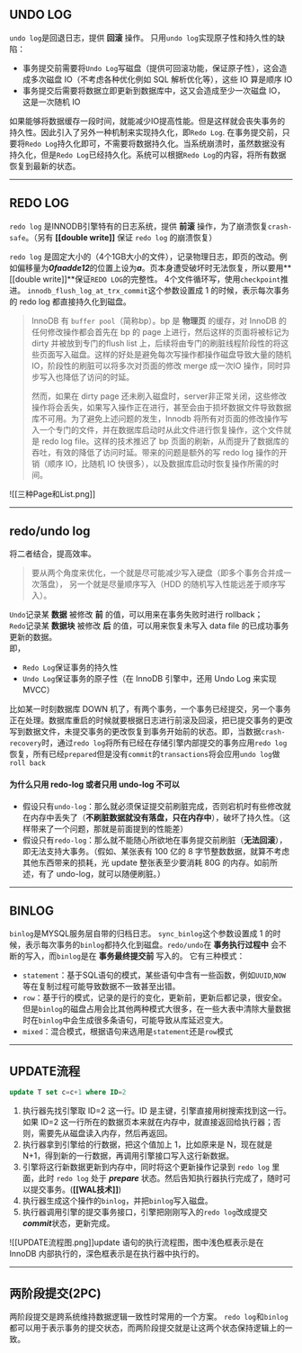 ## UNDO LOG
`undo log`是回退日志，提供 **回滚** 操作。
只用`undo log`实现原子性和持久性的缺陷：
- 事务提交前需要将`Undo Log`写磁盘（提供可回滚功能，保证原子性），这会造成多次磁盘 IO（不考虑各种优化例如 SQL 解析优化等），这些 IO 算是顺序 IO
- 事务提交后需要将数据立即更新到数据库中，这又会造成至少一次磁盘 IO，这是一次随机 IO

如果能够将数据缓存一段时间，就能减少IO提高性能。但是这样就会丧失事务的持久性。因此引入了另外一种机制来实现持久化，即`Redo Log`.
在事务提交前，只要将`Redo Log`持久化即可，不需要将数据持久化。当系统崩溃时，虽然数据没有持久化，但是`Redo Log`已经持久化。系统可以根据`Redo Log`的内容，将所有数据恢复到最新的状态。

---
## REDO LOG 
`redo log` 是INNODB引擎特有的日志系统，提供 **前滚** 操作，为了崩溃恢复`crash-safe`。（另有 **[[double write]]** 保证 `redo log` 的崩溃恢复）

`redo log` 是固定大小的（4个1GB大小的文件），记录物理日志，即页的改动。例如偏移量为***0faadde12***的位置上设为***a***。页本身遭受破坏时无法恢复，所以要用**[[double write]]**保证`REDO LOG`的完整性。
4个文件循环写，使用`checkpoint`推进。
`innodb_flush_log_at_trx_commit`这个参数设置成 1 的时候，表示每次事务的 redo log 都直接持久化到磁盘。
> InnoDB 有 `buffer pool`（简称bp）。bp 是 **物理页** 的缓存，对 InnoDB 的任何修改操作都会首先在 bp 的 page 上进行，然后这样的页面将被标记为 dirty 并被放到专门的flush list 上，后续将由专门的刷脏线程阶段性的将这些页面写入磁盘。这样的好处是避免每次写操作都操作磁盘导致大量的随机 IO，阶段性的刷脏可以将多次对页面的修改 merge 成一次IO 操作，同时异步写入也降低了访问的时延。
> 
> 然而，如果在 dirty page 还未刷入磁盘时，server非正常关闭，这些修改操作将会丢失，如果写入操作正在进行，甚至会由于损坏数据文件导致数据库不可用。为了避免上述问题的发生，Innodb 将所有对页面的修改操作写入一个专门的文件，并在数据库启动时从此文件进行恢复操作，这个文件就是 redo log file。这样的技术推迟了 bp 页面的刷新，从而提升了数据库的吞吐，有效的降低了访问时延。带来的问题是额外的写 redo log 操作的开销（顺序 IO，比随机 IO 快很多），以及数据库启动时恢复操作所需的时间。

![[三种Page和List.png]]

---
## redo/undo log
将二者结合，提高效率。
> 要从两个角度来优化，一个就是尽可能减少写入硬盘（即多个事务合并成一次落盘），
> 另一个就是尽量顺序写入（HDD 的随机写入性能远差于顺序写入）。

`Undo`记录某 **数据** 被修改 **前** 的值，可以用来在事务失败时进行 rollback；  
`Redo`记录某 **数据块** 被修改 **后** 的值，可以用来恢复未写入 data file 的已成功事务更新的数据。  
即，

- `Redo Log`保证事务的持久性
- `Undo Log`保证事务的原子性（在 InnoDB 引擎中，还用 Undo Log 来实现 MVCC）

比如某一时刻数据库 DOWN 机了，有两个事务，一个事务已经提交，另一个事务正在处理。数据库重启的时候就要根据日志进行前滚及回滚，把已提交事务的更改写到数据文件，未提交事务的更改恢复到事务开始前的状态。即，当数据`crash-recovery`时，通过`redo log`将所有已经在存储引擎内部提交的事务应用`redo log`恢复，所有已经`prepared`但是没有`commit`的`transactions`将会应用`undo log`做`roll back`

#### 为什么只用 redo-log 或者只用 undo-log 不可以
-   假设只有`undo-log`：那么就必须保证提交前刷脏完成，否则宕机时有些修改就在内存中丢失了（**不刷脏数据就没有落盘，只在内存中**），破坏了持久性。（这样带来了一个问题，那就是前面提到的性能差）
-   假设只有`redo-log`：那么就不能随心所欲地在事务提交前刷脏（**无法回滚**），即无法支持大事务。（假如、某张表有 100 亿的 8 字节整数数据，就算不考虑其他东西带来的损耗，光 update 整张表至少要消耗 80G 的内存。如前所述，有了 undo-log，就可以随便刷脏。）

---
## BINLOG
`binlog`是MYSQL服务层自带的归档日志。
`sync_binlog`这个参数设置成 1 的时候，表示每次事务的`binlog`都持久化到磁盘。`redo/undo`在 **事务执行过程中** 会不断的写入，而`binlog`是在 **事务最终提交前** 写入的。
它有三种模式：
- `statement`：基于SQL语句的模式，某些语句中含有一些函数，例如`UUID`,`NOW`等在复制过程可能导致数据不一致甚至出错。
- `row`：基于行的模式，记录的是行的变化，更新前，更新后都记录，很安全。但是`binlog`的磁盘占用会比其他两种模式大很多，在一些大表中清除大量数据时在`binlog`中会生成很多条语句，可能导致从库延迟变大。
- `mixed`：混合模式，根据语句来选用是`statement`还是`row`模式



---
## UPDATE流程
``` sql
update T set c=c+1 where ID=2
```
1. 执行器先找引擎取 ID=2 这一行。ID 是主键，引擎直接用树搜索找到这一行。如果 ID=2 这一行所在的数据页本来就在内存中，就直接返回给执行器；否则，需要先从磁盘读入内存，然后再返回。
2. 执行器拿到引擎给的行数据，把这个值加上 1，比如原来是 N，现在就是 N+1，得到新的一行数据，再调用引擎接口写入这行新数据。
3. 引擎将这行新数据更新到内存中，同时将这个更新操作记录到 `redo log` 里面，此时 `redo log` 处于 ***prepare*** 状态。然后告知执行器执行完成了，随时可以提交事务。(**[[WAL技术]]**)
4. 执行器生成这个操作的`binlog`，并把`binlog`写入磁盘。
5. 执行器调用引擎的提交事务接口，引擎把刚刚写入的`redo log`改成提交***commit***状态，更新完成。

![[UPDATE流程图.png]]update 语句的执行流程图，图中浅色框表示是在 InnoDB 内部执行的，深色框表示是在执行器中执行的。

---
## 两阶段提交(2PC)
两阶段提交是跨系统维持数据逻辑一致性时常用的一个方案。
`redo log`和`binlog`都可以用于表示事务的提交状态，而两阶段提交就是让这两个状态保持逻辑上的一致。